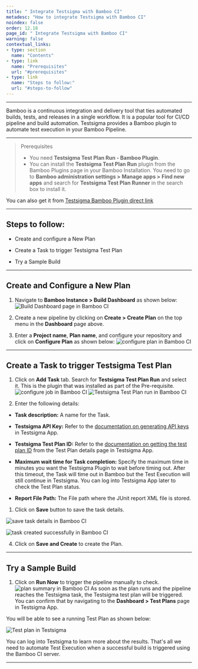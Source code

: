 ```yaml
---
title: " Integrate Testsigma with Bamboo CI"
metadesc: "How to integrate Testsigma with Bamboo CI"
noindex: false
order: 12.18
page_id: " Integrate Testsigma with Bamboo CI"
warning: false
contextual_links:
- type: section
  name: "Contents"
- type: link
  name: "Prerequisites"
  url: "#prerequisites"
- type: link
  name: "Steps to follow:"
  url: "#steps-to-follow"
---
```


---

Bamboo is a continuous integration and delivery tool that ties automated builds, tests, and releases in a single workflow. It is a popular tool for CI/CD pipeline and build automation. Testsigma provides a Bamboo plugin to automate test execution in your Bamboo Pipeline.
 
---

> <p id="prerequisites">Prerequisites</p>
> 
>    - You need **Testsigma Test Plan Run - Bamboo Plugin**. 
>    - You can install the **Testsigma Test Plan Run** plugin from the Bamboo Plugins page in your Bamboo Installation. You need to go to **Bamboo administration settings > Manage apps > Find new apps** and search for **Testsigma Test Plan Runner** in the search box to install it.

You can also get it from [Testsigma Bamboo Plugin direct link](https://marketplace.atlassian.com/apps/1223253/testsigma-test-plan-runner?hosting=server&tab=installation)
 
---

## **Steps to follow:**

- Create and configure a New Plan

- Create a Task to trigger Testsigma Test Plan

- Try a Sample Build


---

## **Create and Configure a New Plan**

1. Navigate to **Bamboo Instance > Build Dashboard** as shown below:
![Build Dashboard page in Bamboo CI](https://docs.testsigma.com/images/bamboo-ci/build-dashboard-bamboo-ci.png)


2. Create a new pipeline by clicking on **Create > Create Plan** on the top menu in the **Dashboard** page above.

3. Enter a **Project name**, **Plan name**, and configure your repository and click on **Configure Plan** as shown below:
![configure plan in Bamboo CI](https://docs.testsigma.com/images/bamboo-ci/configure-plan-bamboo-ci.png)

---

## **Create a Task to trigger Testsigma Test Plan**

1. Click on **Add Task** tab. Search for **Testsigma Test Plan Run** and select it. This is the plugin that was installed as part of the Pre-requisite.
![configure job in Bamboo CI](https://docs.testsigma.com/images/bamboo-ci/configure-job-bamboo-ci.png)
![Testsigma Test Plan run in Bamboo CI](https://docs.testsigma.com/images/bamboo-ci/testsigma-test-plan-run-bamboo-ci.png)

2. Enter the following details:

- **Task description:** A name for the Task.

- **Testsigma API Key:** Refer to the [documentation on generating API keys](https://testsigma.com/docs/configuration/api-keys/) in Testsigma App.

- **Testsigma Test Plan ID:** Refer to the [documentation on getting the test plan ID](https://testsigma.com/docs/continuous-integration/get-test-plan-details/) from the Test Plan details page in Testsigma App.

- **Maximum wait time for Task completion:** Specify the maximum time in minutes you want the Testsigma Plugin to wait before timing out. After this timeout, the Task will time out in Bamboo but the Test Execution will still continue in Testsigma. You can log into Testsigma App later to check the Test Plan status.

- **Report File Path:** The File path where the JUnit report XML file is stored.
 
1. Click on **Save** button to save the task details.

![save task details in Bamboo CI](https://docs.testsigma.com/images/bamboo-ci/save-task-details-save-button-bamboo-ci.png)

![task created successfully in Bamboo CI](https://docs.testsigma.com/images/bamboo-ci/task-created-successfully-bamboo-ci.png)

4. Click on **Save and Create** to create the Plan.
 

---

## **Try a Sample Build**

1. Click on **Run Now** to trigger the pipeline manually to check.
![plan summary in Bamboo CI](https://docs.testsigma.com/images/bamboo-ci/plan-summary-bamboo-ci.png)
As soon as the plan runs and the pipeline reaches the Testsigma task, the Testsigma test plan will be triggered. You can confirm that by navigating to the **Dashboard > Test Plans** page in Testsigma App. 
 
You will be able to see a running Test Plan as shown below:

![Test plan in Testsigma](https://s3.amazonaws.com/static-docs.testsigma.com/new_images/projects/applications/tpfbbci.png)



You can log into Testsigma to learn more about the results. That's all we need to automate Test Execution when a successful build is triggered using the Bamboo CI server.



---